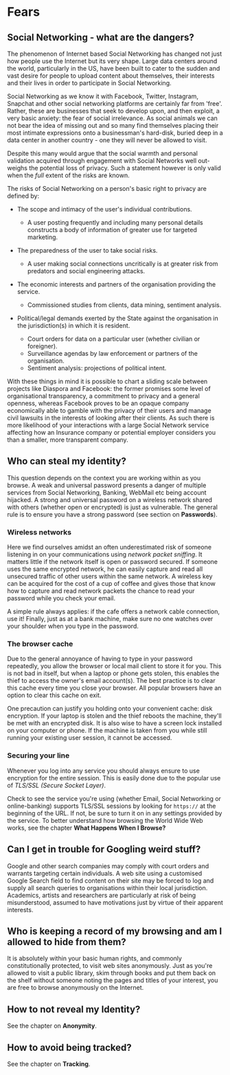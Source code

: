 Fears
=====

Social Networking - what are the dangers?
-----------------------------------------

The phenomenon of Internet based Social Networking has changed not just how people use the Internet but its very shape. Large data centers around the world, particularly in the US, have been built to cater to the sudden and vast desire for people to upload content about themselves, their interests and their lives in order to participate in Social Networking.

Social Networking as we know it with Facebook, Twitter, Instagram, Snapchat and other social networking platforms are certainly far from 'free'. Rather, these are businesses that seek to develop upon, and then exploit, a very basic anxiety: the fear of social irrelevance. As social animals we can not bear the idea of missing out and so many find themselves placing their most intimate expressions onto a businessman's hard-disk, buried deep in a data center in another country - one they will never be allowed to visit.

Despite this many would argue that the social warmth and personal validation acquired through engagement with Social Networks well out-weighs the potential loss of privacy. Such a statement however is only valid when the *full* extent of the risks are known.

The risks of Social Networking on a person's basic right to privacy are defined by:

 * The scope and intimacy of the user's individual contributions.

   * A user posting frequently and including many personal details constructs a body of information of greater use for targeted marketing.

 * The preparedness of the user to take social risks.

   * A user making social connections uncritically is at greater risk from predators and social engineering attacks.

 * The economic interests and partners of the organisation providing the service.

   * Commissioned studies from clients, data mining, sentiment analysis.

 * Political/legal demands exerted by the State against the organisation in the jurisdiction(s) in which it is resident.

   * Court orders for data on a particular user (whether civilian or foreigner).
   * Surveillance agendas by law enforcement or partners of the organisation.
   * Sentiment analysis: projections of political intent.

With these things in mind it is possible to chart a sliding scale between projects like Diaspora and Facebook: the former promises some level of organisational transparency, a commitment to privacy and a general openness, whereas Facebook proves to be an opaque company economically able to gamble with the privacy of their users and manage civil lawsuits in the interests of looking after their clients. As such there is more likelihood of your interactions with a large Social Network service affecting how an Insurance company or potential employer considers you than a smaller, more transparent company.

Who can steal my identity?
--------------------------

This question depends on the context you are working within as you browse. A weak and universal password presents a danger of multiple services from Social Networking, Banking, WebMail etc being account hijacked. A strong and universal password on a wireless network shared with others (whether open or encrypted) is just as vulnerable. The general rule is to ensure you have a strong password (see section on **Passwords**).

### Wireless networks

Here we find ourselves amidst an often underestimated risk of someone listening in on your communications using *network packet sniffing*. It matters little if the network itself is open or password secured.  If someone uses the same encrypted network, he can easily capture and read all unsecured traffic of other users within the same network. A wireless key can be acquired for the cost of a cup of coffee and gives those that know how to capture and read network packets the chance to read your password while you check your email.

A simple rule always applies: if the cafe offers a network cable connection, use it! Finally, just as at a bank machine, make sure no one watches over your shoulder when you type in the password.

### The browser cache

Due to the general annoyance of having to type in your password repeatedly, you allow the browser or local mail client to store it for you. This is not bad in itself, but when a laptop or phone gets stolen, this enables the thief to access the owner's email account(s). The best practice is to clear this cache every time you close your browser. All popular browsers have an option to clear this cache on exit. 

One precaution can justify you holding onto your convenient cache: disk encryption. If your laptop is stolen and the thief reboots the machine, they'll be met with an encrypted disk. It is also wise to have a screen lock installed on your computer or phone. If the machine is taken from you while still running your existing user session, it cannot be accessed.

### Securing your line

Whenever you log into any service you should always ensure to use encryption for the entire session. This is easily done due to the popular use of *TLS/SSL (Secure Socket Layer)*.

Check to see the service you're using (whether Email, Social Networking or online-banking) supports TLS/SSL sessions by looking for `https://` at the beginning of the URL. If not, be sure to turn it on in any settings provided by the service. To better understand how browsing the World Wide Web works, see the chapter **What Happens When I Browse?**

Can I get in trouble for Googling weird stuff?
----------------------------------------------

Google and other search companies may comply with court orders and warrants targeting certain individuals. A web site using a customised Google Search field to find content on their site may be forced to log and supply all search queries to organisations within their local jurisdiction. Academics, artists and researchers are particularly at risk of being misunderstood, assumed to have motivations just by virtue of their apparent interests.

Who is keeping a record of my browsing and am I allowed to hide from them?
--------------------------------------------------------------------------

It is absolutely within your basic human rights, and commonly constitutionally protected, to visit web sites anonymously. Just as you're allowed to visit a public library, skim through books and put them back on the shelf without someone noting the pages and titles of your interest, you are free to browse anonymously on the Internet.

How to not reveal my Identity?
------------------------------

See the chapter on **Anonymity**.

How to avoid being tracked?
---------------------------

See the chapter on **Tracking**.
